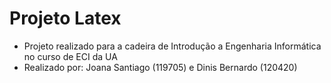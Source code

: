 # Projeto Latex
- Projeto realizado para a cadeira de Introdução a Engenharia Informática no curso de ECI da UA
- Realizado por: Joana Santiago (119705) e Dinis Bernardo (120420)
